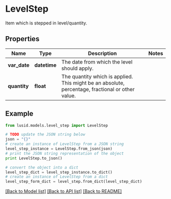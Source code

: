 # LevelStep

Item which is stepped in level/quantity.

## Properties
Name | Type | Description | Notes
------------ | ------------- | ------------- | -------------
**var_date** | **datetime** | The date from which the level should apply. | 
**quantity** | **float** | The quantity which is applied. This might be an absolute, percentage, fractional or other value. | 

## Example

```python
from lusid.models.level_step import LevelStep

# TODO update the JSON string below
json = "{}"
# create an instance of LevelStep from a JSON string
level_step_instance = LevelStep.from_json(json)
# print the JSON string representation of the object
print LevelStep.to_json()

# convert the object into a dict
level_step_dict = level_step_instance.to_dict()
# create an instance of LevelStep from a dict
level_step_form_dict = level_step.from_dict(level_step_dict)
```
[[Back to Model list]](../README.md#documentation-for-models) [[Back to API list]](../README.md#documentation-for-api-endpoints) [[Back to README]](../README.md)


